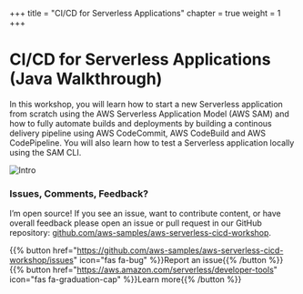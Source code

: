 +++
title = "CI/CD for Serverless Applications"
chapter = true
weight = 1
+++
# CI/CD for Serverless Applications (Java Walkthrough)

In this workshop, you will learn how to start a new Serverless application from scratch using the AWS Serverless Application Model (AWS SAM) and how to fully automate builds and deployments by building a continous delivery pipeline using AWS CodeCommit, AWS CodeBuild and AWS CodePipeline. You will also learn how to test a Serverless application locally using the SAM CLI. 

![Intro](/images/intro.png)

### Issues, Comments, Feedback?

I’m open source! If you see an issue, want to contribute content, or have overall feedback please open an issue or pull request in our GitHub repository: [github.com/aws-samples/aws-serverless-cicd-workshop](https://github.com/aws-samples/aws-serverless-cicd-workshop).


{{% button href="https://github.com/aws-samples/aws-serverless-cicd-workshop/issues" icon="fas fa-bug" %}}Report an issue{{% /button %}}
{{% button href="https://aws.amazon.com/serverless/developer-tools" icon="fas fa-graduation-cap" %}}Learn more{{% /button %}}